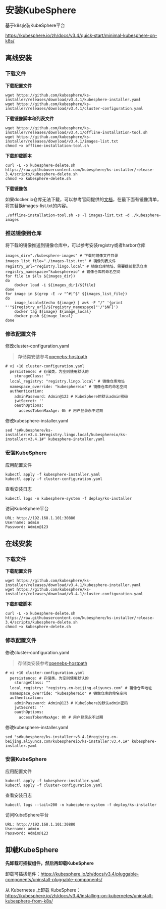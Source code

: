 # 安装KubeSphere

基于k8s安装KubeSphere平台

https://kubesphere.io/zh/docs/v3.4/quick-start/minimal-kubesphere-on-k8s/



## 离线安装

### 下载文件

**下载配置文件**

```
wget https://github.com/kubesphere/ks-installer/releases/download/v3.4.1/kubesphere-installer.yaml
wget https://github.com/kubesphere/ks-installer/releases/download/v3.4.1/cluster-configuration.yaml
```

**下载镜像脚本和列表文件**

```
wget https://github.com/kubesphere/ks-installer/releases/download/v3.4.1/offline-installation-tool.sh
wget https://github.com/kubesphere/ks-installer/releases/download/v3.4.1/images-list.txt
chmod +x offline-installation-tool.sh
```

**下载卸载脚本**

```
curl -L -o kubesphere-delete.sh https://raw.githubusercontent.com/kubesphere/ks-installer/release-3.4/scripts/kubesphere-delete.sh
chmod +x kubesphere-delete.sh
```

**下载镜像包**

如果docker.io仓库无法下载，可以参考官网提供的[文档](https://kubesphere.io/zh/docs/v3.4/installing-on-kubernetes/on-prem-kubernetes/install-ks-on-linux-airgapped/)，在最下面有镜像清单，将其替换images-list.txt的内容。

```
./offline-installation-tool.sh -s -l images-list.txt -d ./kubesphere-images
```

### 推送镜像到仓库

将下载的镜像推送到镜像仓库中，可以参考安装registry或者harbor仓库

```shell
images_dir="./kubesphere-images" # 下载的镜像文件目录
images_list_file="./images-list.txt" # 镜像列表文件
registry_url="registry.lingo.local" # 镜像仓库地址，需要提前登录仓库
registry_namespace="kubesphereio" # 镜像仓库的命名空间
for file in $(ls ${images_dir})
do
	docker load -i ${images_dir}/${file}
done
for image in $(grep -E -v "^#|^$" ${images_list_file})
do
	image_local=$(echo ${image} | awk -F "/" '{print "'"${registry_url}/${registry_namespace}"'/"$NF}')
	docker tag ${image} ${image_local}
	docker push ${image_local}
done
```

### 修改配置文件

修改cluster-configuration.yaml

> 存储类安装参考[openebs-hostpath](https://kongyu666.github.io/work/#/work/kubernetes/deploy/storage/openebs/local/)

```shell
# vi +10 cluster-configuration.yaml
  persistence: # 存储类，为空则使用默认的
    storageClass: ""
  local_registry: "registry.lingo.local" # 镜像仓库地址
  namespace_override: "kubesphereio" # 镜像仓库的命名空间
  authentication:
    adminPassword: Admin@123 # KubeSphere的默认admin密码
    jwtSecret: ''
    oauthOptions:
      accessTokenMaxAge: 0h # 用户登录永不过期
```

修改kubesphere-installer.yaml

```
sed "s#kubesphere/ks-installer:v3.4.1#registry.lingo.local/kubesphereio/ks-installer:v3.4.1#" kubesphere-installer.yaml
```

### 安装KubeSphere

应用配置文件

```
kubectl apply -f kubesphere-installer.yaml
kubectl apply -f cluster-configuration.yaml
```

查看安装日志

```
kubectl logs -n kubesphere-system -f deploy/ks-installer
```

访问KubeSphere平台

```
URL: http://192.168.1.101:30880
Username: admin
Password: Admin@123
```



## 在线安装

### 下载文件

**下载配置文件**

```
wget https://github.com/kubesphere/ks-installer/releases/download/v3.4.1/kubesphere-installer.yaml
wget https://github.com/kubesphere/ks-installer/releases/download/v3.4.1/cluster-configuration.yaml
```

**下载卸载脚本**

```
curl -L -o kubesphere-delete.sh https://raw.githubusercontent.com/kubesphere/ks-installer/release-3.4/scripts/kubesphere-delete.sh
chmod +x kubesphere-delete.sh
```

### 修改配置文件

修改cluster-configuration.yaml

> 存储类安装参考[openebs-hostpath](https://kongyu666.github.io/work/#/work/kubernetes/deploy/storage/openebs/local/)

```shell
# vi +10 cluster-configuration.yaml
  persistence: # 存储类，为空则使用默认的
    storageClass: ""
  local_registry: "registry.cn-beijing.aliyuncs.com" # 镜像仓库地址
  namespace_override: "kubesphereio" # 镜像仓库的命名空间
  authentication:
    adminPassword: Admin@123 # KubeSphere的默认admin密码
    jwtSecret: ''
    oauthOptions:
      accessTokenMaxAge: 0h # 用户登录永不过期
```

修改kubesphere-installer.yaml

```
sed "s#kubesphere/ks-installer:v3.4.1#registry.cn-beijing.aliyuncs.com/kubesphereio/ks-installer:v3.4.1#" kubesphere-installer.yaml
```

### 安装KubeSphere

应用配置文件

```
kubectl apply -f kubesphere-installer.yaml
kubectl apply -f cluster-configuration.yaml
```

查看安装日志

```
kubectl logs --tail=200 -n kubesphere-system -f deploy/ks-installer
```

访问KubeSphere平台

```
URL: http://192.168.1.101:30880
Username: admin
Password: Admin@123
```



## 卸载KubeSphere

**先卸载可插拔组件，然后再卸载KubeSphere**

卸载可插拔组件：https://kubesphere.io/zh/docs/v3.4/pluggable-components/uninstall-pluggable-components/

从 Kubernetes 上卸载 KubeSphere：https://kubesphere.io/zh/docs/v3.4/installing-on-kubernetes/uninstall-kubesphere-from-k8s/